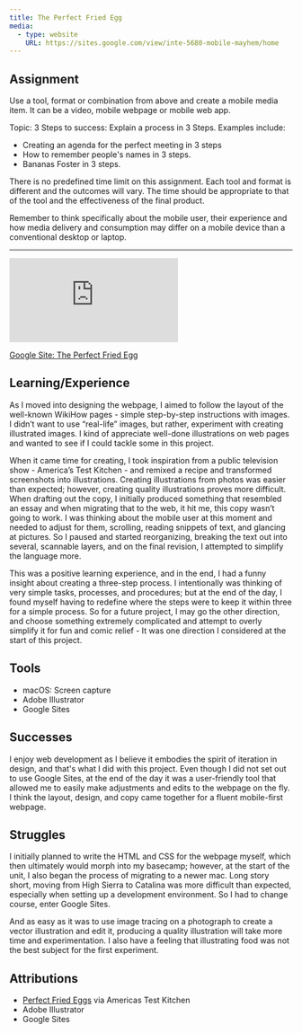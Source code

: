 ```yaml
---
title: The Perfect Fried Egg
media:
  - type: website
    URL: https://sites.google.com/view/inte-5680-mobile-mayhem/home
---
```


## Assignment

Use a tool, format or combination from above and create a mobile media item. It can be a video, mobile webpage or mobile web app.

Topic: 3 Steps to success: Explain a process in 3 Steps. Examples include:

-   Creating an agenda for the perfect meeting in 3 steps
-   How to remember people's names in 3 steps.
-   Bananas Foster in 3 steps.

There is no predefined time limit on this assignment. Each tool and format is different and the outcomes will vary. The time should be appropriate to that of the tool and the effectiveness of the final product.

Remember to think specifically about the mobile user, their experience and how media delivery and consumption may differ on a mobile device than a conventional desktop or laptop.

***

<div class="aspect-ratio aspect-ratio--16-9">
  <iframe class="aspect-ratio--content" src="https://5680.sohvi.design/home" title="Google Site" frameborder="0"></iframe>
</div>

[Google Site: The Perfect Fried Egg](https://5680.sohvi.design/home)

## Learning/Experience

As I moved into designing the webpage, I aimed to follow the layout of the well-known WikiHow pages - simple step-by-step instructions with images. I didn’t want to use “real-life” images, but rather, experiment with creating illustrated images. I kind of appreciate well-done illustrations on web pages and wanted to see if I could tackle some in this project.

When it came time for creating, I took inspiration from a public television show - America’s Test Kitchen - and remixed a recipe and transformed screenshots into illustrations. Creating illustrations from photos was easier than expected; however, creating quality illustrations proves more difficult. When drafting out the copy, I initially produced something that resembled an essay and when migrating that to the web, it hit me, this copy wasn’t going to work. I was thinking about the mobile user at this moment and needed to adjust for them, scrolling, reading snippets of text, and glancing at pictures. So I paused and started reorganizing, breaking the text out into several, scannable layers, and on the final revision, I attempted to simplify the language more.

This was a positive learning experience, and in the end, I had a funny insight about creating a three-step process. I intentionally was thinking of very simple tasks, processes, and procedures; but at the end of the day, I found myself having to redefine where the steps were to keep it within three for a simple process. So for a future project, I may go the other direction, and choose something extremely complicated and attempt to overly simplify it for fun and comic relief - It was one direction I considered at the start of this project.

## Tools

-   macOS: Screen capture
-   Adobe Illustrator
-   Google Sites

## Successes

I enjoy web development as I believe it embodies the spirit of iteration in design, and that's what I did with this project. Even though I did not set out to use Google Sites, at the end of the day it was a user-friendly tool that allowed me to easily make adjustments and edits to the webpage on the fly. I think the layout, design, and copy came together for a fluent mobile-first webpage.

## Struggles

I initially planned to write the HTML and CSS for the webpage myself, which then ultimately would morph into my basecamp; however, at the start of the unit, I also began the process of migrating to a newer mac. Long story short, moving from High Sierra to Catalina was more difficult than expected, especially when setting up a development environment. So I had to change course, enter Google Sites.

And as easy as it was to use image tracing on a photograph to create a vector illustration and edit it, producing a quality illustration will take more time and experimentation. I also have a feeling that illustrating food was not the best subject for the first experiment.

## Attributions

-   [Perfect Fried Eggs](https://www.americastestkitchen.com/videos/4634-perfect-fried-eggs) via Americas Test Kitchen
-   Adobe Illustrator
-   Google Sites
